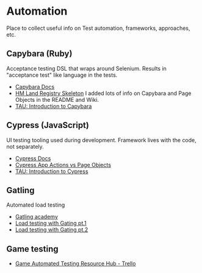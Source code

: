 # Automation
Place to collect useful info on Test automation, frameworks, approaches, etc.

## Capybara (Ruby)
Acceptance testing DSL that wraps around Selenium. Results in "acceptance test" like language in the tests.

- [Capybara Docs][1]
- [HM Land Registry Skeleton][2] I added lots of info on Capybara and Page Objects in the README and Wiki.
- [TAU: Introduction to Capybara][3]


## Cypress (JavaScript)
UI testing tooling used during development. Framework lives with the code, not separately.

- [Cypress Docs][4]
- [Cypress App Actions vs Page Objects][5]
- [TAU: Introduction to Cypress][6]

## Gatling
Automated load testing

- [Gatling academy][7]
- [Load testing with Gating pt.1 ][8]
- [Load testing with Gating pt.2 ][9]

## Game testing
- [Game Automated Testing Resource Hub - Trello](https://trello.com/b/nGE5yqZk/game-automated-testing-resource-hub)

<!--- Capybara --->
[1]:https://github.com/teamcapybara/capybara
[2]:https://github.com/LandRegistry/skeleton-acceptance-tests
[3]:https://testautomationu.applitools.com/capybara-ruby/index.html
<!--- Cypress --->
[4]:https://docs.cypress.io/
[5]:https://www.cypress.io/blog/2019/01/03/stop-using-page-objects-and-start-using-app-actions/
[6]:https://testautomationu.applitools.com/cypress-tutorial/
<!--- Gatling --->
[7]: https://academy.gatling.io/collections
[8]: https://drawntocode.com/garden/load-testing-with-gatling-i/
[9]: https://drawntocode.com/garden/load-testing-with-gatling-ii/
